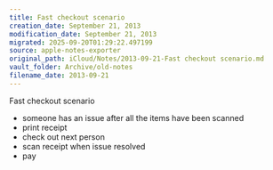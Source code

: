 ```yaml
---
title: Fast checkout scenario
creation_date: September 21, 2013
modification_date: September 21, 2013
migrated: 2025-09-20T01:29:22.497199
source: apple-notes-exporter
original_path: iCloud/Notes/2013-09-21-Fast checkout scenario.md
vault_folder: Archive/old-notes
filename_date: 2013-09-21
---
```



Fast checkout scenario
- someone has an issue after all the items have been scanned
- print receipt 
- check out next person
- scan receipt when issue resolved
- pay
